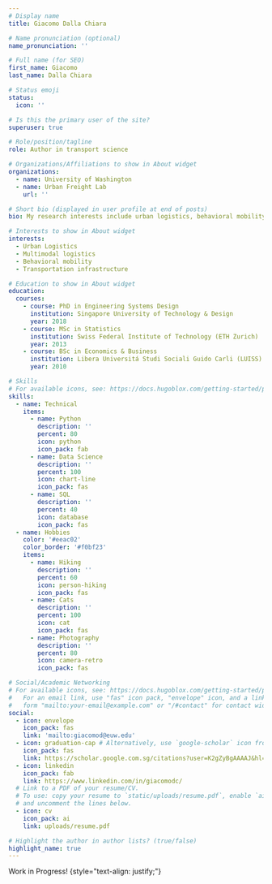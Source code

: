 ```yaml
---
# Display name
title: Giacomo Dalla Chiara

# Name pronunciation (optional)
name_pronunciation: ''

# Full name (for SEO)
first_name: Giacomo
last_name: Dalla Chiara

# Status emoji
status:
  icon: ''

# Is this the primary user of the site?
superuser: true

# Role/position/tagline
role: Author in transport science

# Organizations/Affiliations to show in About widget
organizations:
  - name: University of Washington
  - name: Urban Freight Lab
    url: ''

# Short bio (displayed in user profile at end of posts)
bio: My research interests include urban logistics, behavioral mobility, transportation systems.

# Interests to show in About widget
interests:
  - Urban Logistics
  - Multimodal logistics
  - Behavioral mobility
  - Transportation infrastructure

# Education to show in About widget
education:
  courses:
    - course: PhD in Engineering Systems Design
      institution: Singapore University of Technology & Design
      year: 2018
    - course: MSc in Statistics
      institution: Swiss Federal Institute of Technology (ETH Zurich)
      year: 2013
    - course: BSc in Economics & Business
      institution: Libera Universitá Studi Sociali Guido Carli (LUISS)
      year: 2010

# Skills
# For available icons, see: https://docs.hugoblox.com/getting-started/page-builder/#icons
skills:
  - name: Technical
    items:
      - name: Python
        description: ''
        percent: 80
        icon: python
        icon_pack: fab
      - name: Data Science
        description: ''
        percent: 100
        icon: chart-line
        icon_pack: fas
      - name: SQL
        description: ''
        percent: 40
        icon: database
        icon_pack: fas
  - name: Hobbies
    color: '#eeac02'
    color_border: '#f0bf23'
    items:
      - name: Hiking
        description: ''
        percent: 60
        icon: person-hiking
        icon_pack: fas
      - name: Cats
        description: ''
        percent: 100
        icon: cat
        icon_pack: fas
      - name: Photography
        description: ''
        percent: 80
        icon: camera-retro
        icon_pack: fas

# Social/Academic Networking
# For available icons, see: https://docs.hugoblox.com/getting-started/page-builder/#icons
#   For an email link, use "fas" icon pack, "envelope" icon, and a link in the
#   form "mailto:your-email@example.com" or "/#contact" for contact widget.
social:
  - icon: envelope
    icon_pack: fas
    link: 'mailto:giacomod@euw.edu'
  - icon: graduation-cap # Alternatively, use `google-scholar` icon from `ai` icon pack
    icon_pack: fas
    link: https://scholar.google.com.sg/citations?user=K2gZyBgAAAAJ&hl=en
  - icon: linkedin
    icon_pack: fab
    link: https://www.linkedin.com/in/giacomodc/
  # Link to a PDF of your resume/CV.
  # To use: copy your resume to `static/uploads/resume.pdf`, enable `ai` icons in `params.yaml`,
  # and uncomment the lines below.
  - icon: cv
    icon_pack: ai
    link: uploads/resume.pdf

# Highlight the author in author lists? (true/false)
highlight_name: true
---
```


Work in Progress!
{style="text-align: justify;"}
